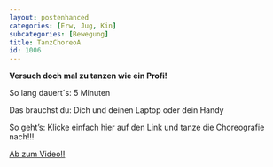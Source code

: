 ```yaml
---
layout: postenhanced
categories: [Erw, Jug, Kin]
subcategories: [Bewegung]
title: TanzChoreoA
id: 1006
---
```

**Versuch doch mal zu tanzen wie ein Profi!**

So lang dauert´s: 5 Minuten

Das brauchst du: Dich und deinen Laptop oder dein Handy

So geht’s: Klicke einfach hier auf den Link und tanze die Choreografie nach!!!

[Ab zum Video!!](https://www.youtube.com/watch?v=eughyYPoExk)
